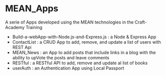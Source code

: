 # MEAN_Apps
A serie of Apps developed using the MEAN technologies in the Craft-Academy Training

* Build-a-webApp-with-Node.js-and-Express.js : a Node & Express App
* ContactList : a CRUD App to add, remove, and update a list of users with REST Api
* MEAN_News : an App to add posts that include links in a blog with the ability to upVote the posts and leave comments
* RESTful : a RESTful API to add, remove and update al list of books
* userAuth : an Authentication App using Local Passport
